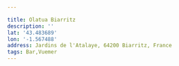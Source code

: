 ```yaml
---

title: Olatua Biarritz
description: ''
lat: '43.483689'
lon: '-1.567488'
address: Jardins de l'Atalaye, 64200 Biarritz, France
tags: Bar,Vuemer
---
```

